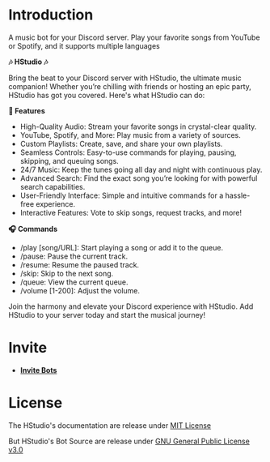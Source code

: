 # Introduction
A music bot for your Discord server. Play your favorite songs from YouTube or Spotify, and it supports multiple languages

**🎶 HStudio 🎶**

Bring the beat to your Discord server with HStudio, the ultimate music companion! Whether you’re chilling with friends or hosting an epic party, HStudio has got you covered. Here's what HStudio can do:

**🌟 Features**

- High-Quality Audio: Stream your favorite songs in crystal-clear quality.
- YouTube, Spotify, and More: Play music from a variety of sources.
- Custom Playlists: Create, save, and share your own playlists.
- Seamless Controls: Easy-to-use commands for playing, pausing, skipping, and queuing songs.
- 24/7 Music: Keep the tunes going all day and night with continuous play.
- Advanced Search: Find the exact song you’re looking for with powerful search capabilities.
- User-Friendly Interface: Simple and intuitive commands for a hassle-free experience.
- Interactive Features: Vote to skip songs, request tracks, and more!

**🎧 Commands**

- /play [song/URL]: Start playing a song or add it to the queue.
- /pause: Pause the current track.
- /resume: Resume the paused track.
- /skip: Skip to the next song.
- /queue: View the current queue.
- /volume [1-200]: Adjust the volume.

Join the harmony and elevate your Discord experience with HStudio. Add HStudio to your server today and start the musical journey!

# Invite
- **[Invite Bots](https://hstudio.hewkawar.xyz/invite)**

# License
The HStudio's documentation are release under [MIT License](https://github.com/HStudioDiscordBot/Document/blob/main/LICENSE)

But HStudio's Bot Source are release under [GNU General Public License v3.0](https://github.com/HStudioDiscordBot/HStudioSource/blob/main/LICENSE)
